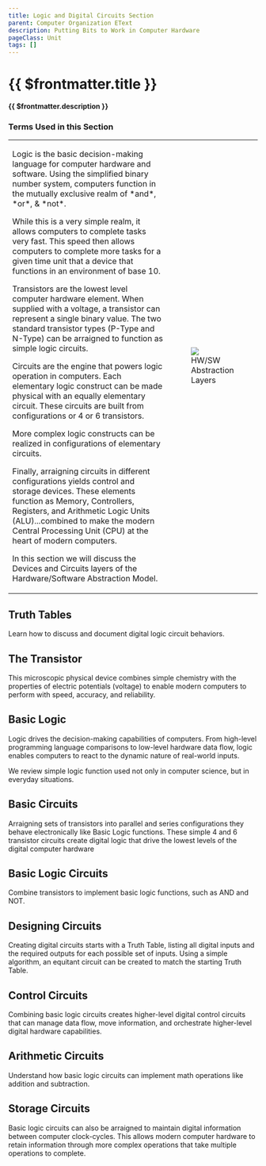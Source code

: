```yaml
---
title: Logic and Digital Circuits Section
parent: Computer Organization EText
description: Putting Bits to Work in Computer Hardware
pageClass: Unit
tags: []
---
```


# {{ $frontmatter.title }}
**{{ $frontmatter.description }}**

### Terms Used in this Section
<!--@include: @/TextSnippets/Foundations/LogicAndDigitalCircuits_Terms.md-->

<table>
    <tr>
        <td style="width:80%" >
        <p>
  Logic is the basic decision-making language for computer hardware and software. Using the simplified binary number system, computers function in the mutually exclusive realm of *and*, *or*, & *not*.

  While this is a very simple realm, it allows computers to complete tasks very fast. This speed then allows computers to complete more tasks for a given time unit that a device that functions in an environment of base 10.

  Transistors are the lowest level computer hardware element. When supplied with a voltage, a transistor can represent a single binary value. The two standard transistor types (P-Type and N-Type) can be arraigned to function as simple logic circuits.

  Circuits are the engine that powers logic operation in computers. Each elementary logic construct can be made physical with an equally elementary circuit. These circuits are built from configurations or 4 or 6 transistors.

  More complex logic constructs can be realized in configurations of elementary circuits.

  Finally, arraigning circuits in different configurations yields control and storage devices. These elements function as Memory, Controllers, Registers, and Arithmetic Logic Units (ALU)...combined to make the modern Central Processing Unit (CPU) at the heart of modern computers.

  In this section we will discuss the Devices and Circuits layers of the Hardware/Software Abstraction Model.
</p></td>
        <td style="width:20%">
          <figure>
            <img src="/images/general/HW-SW_Abstraction-Circuits.png"/>
            <figcaption>HW/SW Abstraction Layers</figcaption>
          </figure>
         </td>
    </tr>
</table>

## Truth Tables
Learn how to discuss and document digital logic circuit behaviors.

## The Transistor
This microscopic physical device combines simple chemistry with the properties of electric potentials (voltage) to enable modern computers to perform with speed, accuracy, and reliability.

## Basic Logic
Logic drives the decision-making capabilities of computers. From high-level programming language comparisons to low-level hardware data flow, logic enables computers to react to the dynamic nature of real-world inputs.

We review simple logic function used not only in computer science, but in everyday situations.

## Basic Circuits
Arraigning sets of transistors into parallel and series configurations they behave electronically like Basic Logic functions. These simple 4 and 6 transistor circuits create digital logic that drive the lowest levels of the digital computer hardware

## Basic Logic Circuits
Combine transistors to implement basic logic functions, such as AND and NOT.

## Designing Circuits
Creating digital circuits starts with a Truth Table, listing all digital inputs and the required outputs for each possible set of inputs. Using a simple algorithm, an equitant circuit can be created to match the starting Truth Table. 

## Control Circuits
Combining basic logic circuits creates higher-level digital control circuits that can manage data flow, move information, and orchestrate higher-level digital hardware capabilities.

## Arithmetic Circuits
Understand how basic logic circuits can implement math operations like addition and subtraction.

## Storage Circuits
Basic logic circuits can also be arraigned to maintain digital information between computer clock-cycles. This allows modern computer hardware to retain information through more complex operations that take multiple operations to complete.

<!--@include: @/TextSnippets/GetStartedByExpandingTheSidebar.md-->
